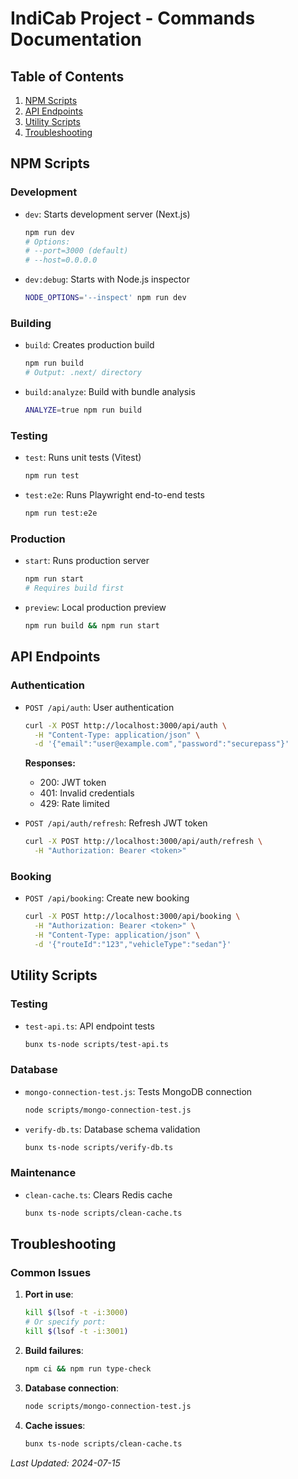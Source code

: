 # IndiCab Project - Commands Documentation

## Table of Contents
1. [NPM Scripts](#npm-scripts)
2. [API Endpoints](#api-endpoints) 
3. [Utility Scripts](#utility-scripts)
4. [Troubleshooting](#troubleshooting)

## NPM Scripts

### Development
- `dev`: Starts development server (Next.js)
  ```bash
  npm run dev
  # Options:
  # --port=3000 (default)
  # --host=0.0.0.0
  ```

- `dev:debug`: Starts with Node.js inspector
  ```bash
  NODE_OPTIONS='--inspect' npm run dev
  ```

### Building
- `build`: Creates production build
  ```bash
  npm run build
  # Output: .next/ directory
  ```

- `build:analyze`: Build with bundle analysis
  ```bash
  ANALYZE=true npm run build
  ```

### Testing
- `test`: Runs unit tests (Vitest)
  ```bash
  npm run test
  ```

- `test:e2e`: Runs Playwright end-to-end tests
  ```bash
  npm run test:e2e
  ```

### Production
- `start`: Runs production server
  ```bash
  npm run start
  # Requires build first
  ```

- `preview`: Local production preview
  ```bash
  npm run build && npm run start
  ```

## API Endpoints

### Authentication
- `POST /api/auth`: User authentication
  ```bash
  curl -X POST http://localhost:3000/api/auth \
    -H "Content-Type: application/json" \
    -d '{"email":"user@example.com","password":"securepass"}'
  ```
  **Responses:**
  - 200: JWT token
  - 401: Invalid credentials
  - 429: Rate limited

- `POST /api/auth/refresh`: Refresh JWT token
  ```bash
  curl -X POST http://localhost:3000/api/auth/refresh \
    -H "Authorization: Bearer <token>"
  ```

### Booking
- `POST /api/booking`: Create new booking
  ```bash
  curl -X POST http://localhost:3000/api/booking \
    -H "Authorization: Bearer <token>" \
    -H "Content-Type: application/json" \
    -d '{"routeId":"123","vehicleType":"sedan"}'
  ```

## Utility Scripts

### Testing
- `test-api.ts`: API endpoint tests
  ```bash
  bunx ts-node scripts/test-api.ts
  ```

### Database
- `mongo-connection-test.js`: Tests MongoDB connection
  ```bash
  node scripts/mongo-connection-test.js
  ```

- `verify-db.ts`: Database schema validation
  ```bash
  bunx ts-node scripts/verify-db.ts
  ```

### Maintenance
- `clean-cache.ts`: Clears Redis cache
  ```bash
  bunx ts-node scripts/clean-cache.ts
  ```

## Troubleshooting

### Common Issues
1. **Port in use**:
   ```bash
   kill $(lsof -t -i:3000)
   # Or specify port:
   kill $(lsof -t -i:3001)
   ```

2. **Build failures**:
   ```bash
   npm ci && npm run type-check
   ```

3. **Database connection**:
   ```bash
   node scripts/mongo-connection-test.js
   ```

4. **Cache issues**:
   ```bash
   bunx ts-node scripts/clean-cache.ts
   ```

*Last Updated: 2024-07-15*
